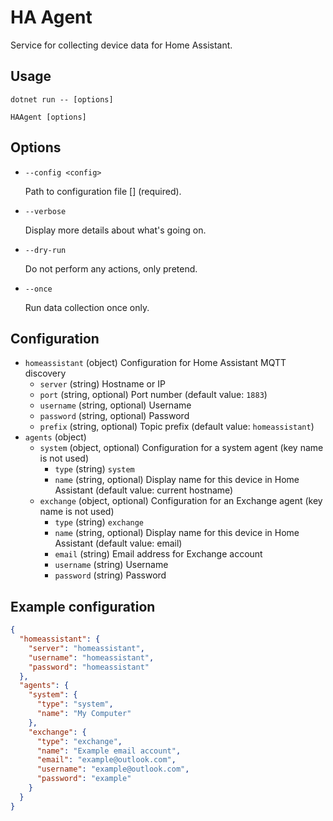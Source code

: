 ﻿# HA Agent

Service for collecting device data for Home Assistant.

## Usage

```
dotnet run -- [options]
```
```
HAAgent [options]
```

## Options

- `--config <config>`

  Path to configuration file [] (required).

- `--verbose`

  Display more details about what's going on.

- `--dry-run`

  Do not perform any actions, only pretend.

- `--once`

  Run data collection once only.

## Configuration

* `homeassistant` (object) Configuration for Home Assistant MQTT discovery
  * `server` (string) Hostname or IP
  * `port` (string, optional) Port number (default value: `1883`)
  * `username` (string, optional) Username
  * `password` (string, optional) Password
  * `prefix` (string, optional) Topic prefix (default value: `homeassistant`)
* `agents` (object) 
  * `system` (object, optional) Configuration for a system agent (key name is not used)
    * `type` (string) `system`
    * `name` (string, optional) Display name for this device in Home Assistant (default value: current hostname)
  * `exchange` (object, optional) Configuration for an Exchange agent (key name is not used)
    * `type` (string) `exchange`
    * `name` (string, optional) Display name for this device in Home Assistant (default value: email)
    * `email` (string) Email address for Exchange account
    * `username` (string) Username
    * `password` (string) Password

## Example configuration

```json
{
  "homeassistant": {
    "server": "homeassistant",
    "username": "homeassistant",
    "password": "homeassistant"
  },
  "agents": {
    "system": {
      "type": "system",
      "name": "My Computer"
    },
    "exchange": {
      "type": "exchange",
      "name": "Example email account",
      "email": "example@outlook.com",
      "username": "example@outlook.com",
      "password": "example"
    }
  }
}
```
